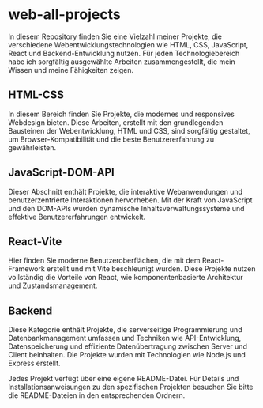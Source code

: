 # web-all-projects

In diesem Repository finden Sie eine Vielzahl meiner Projekte, die verschiedene Webentwicklungstechnologien wie HTML, CSS, JavaScript, React und Backend-Entwicklung nutzen. Für jeden Technologiebereich habe ich sorgfältig ausgewählte Arbeiten zusammengestellt, die mein Wissen und meine Fähigkeiten zeigen.

## HTML-CSS

In diesem Bereich finden Sie Projekte, die modernes und responsives Webdesign bieten. Diese Arbeiten, erstellt mit den grundlegenden Bausteinen der Webentwicklung, HTML und CSS, sind sorgfältig gestaltet, um Browser-Kompatibilität und die beste Benutzererfahrung zu gewährleisten.

## JavaScript-DOM-API

Dieser Abschnitt enthält Projekte, die interaktive Webanwendungen und benutzerzentrierte Interaktionen hervorheben. Mit der Kraft von JavaScript und den DOM-APIs wurden dynamische Inhaltsverwaltungssysteme und effektive Benutzererfahrungen entwickelt.

## React-Vite

Hier finden Sie moderne Benutzeroberflächen, die mit dem React-Framework erstellt und mit Vite beschleunigt wurden. Diese Projekte nutzen vollständig die Vorteile von React, wie komponentenbasierte Architektur und Zustandsmanagement.

## Backend

Diese Kategorie enthält Projekte, die serverseitige Programmierung und Datenbankmanagement umfassen und Techniken wie API-Entwicklung, Datenspeicherung und effiziente Datenübertragung zwischen Server und Client beinhalten. Die Projekte wurden mit Technologien wie Node.js und Express erstellt.

Jedes Projekt verfügt über eine eigene README-Datei. Für Details und Installationsanweisungen zu den spezifischen Projekten besuchen Sie bitte die README-Dateien in den entsprechenden Ordnern.
